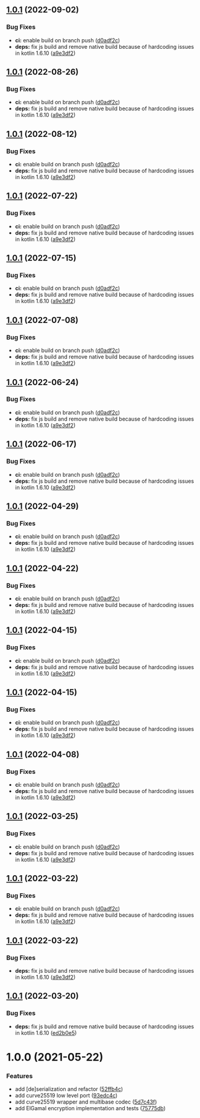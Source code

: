 ## [1.0.1](https://github.com/mirceanis/komuta/compare/1.0.0...1.0.1) (2022-09-02)


### Bug Fixes

* **ci:** enable build on branch push ([d0adf2c](https://github.com/mirceanis/komuta/commit/d0adf2c8b6fb30e4ca4d62e8db975011a619c2ed))
* **deps:** fix js build and remove native build because of hardcoding issues in kotlin 1.6.10 ([a9e3df2](https://github.com/mirceanis/komuta/commit/a9e3df2f7241ce771bf136e726422cb3d723d02e))

## [1.0.1](https://github.com/mirceanis/komuta/compare/1.0.0...1.0.1) (2022-08-26)


### Bug Fixes

* **ci:** enable build on branch push ([d0adf2c](https://github.com/mirceanis/komuta/commit/d0adf2c8b6fb30e4ca4d62e8db975011a619c2ed))
* **deps:** fix js build and remove native build because of hardcoding issues in kotlin 1.6.10 ([a9e3df2](https://github.com/mirceanis/komuta/commit/a9e3df2f7241ce771bf136e726422cb3d723d02e))

## [1.0.1](https://github.com/mirceanis/komuta/compare/1.0.0...1.0.1) (2022-08-12)


### Bug Fixes

* **ci:** enable build on branch push ([d0adf2c](https://github.com/mirceanis/komuta/commit/d0adf2c8b6fb30e4ca4d62e8db975011a619c2ed))
* **deps:** fix js build and remove native build because of hardcoding issues in kotlin 1.6.10 ([a9e3df2](https://github.com/mirceanis/komuta/commit/a9e3df2f7241ce771bf136e726422cb3d723d02e))

## [1.0.1](https://github.com/mirceanis/komuta/compare/1.0.0...1.0.1) (2022-07-22)


### Bug Fixes

* **ci:** enable build on branch push ([d0adf2c](https://github.com/mirceanis/komuta/commit/d0adf2c8b6fb30e4ca4d62e8db975011a619c2ed))
* **deps:** fix js build and remove native build because of hardcoding issues in kotlin 1.6.10 ([a9e3df2](https://github.com/mirceanis/komuta/commit/a9e3df2f7241ce771bf136e726422cb3d723d02e))

## [1.0.1](https://github.com/mirceanis/komuta/compare/1.0.0...1.0.1) (2022-07-15)


### Bug Fixes

* **ci:** enable build on branch push ([d0adf2c](https://github.com/mirceanis/komuta/commit/d0adf2c8b6fb30e4ca4d62e8db975011a619c2ed))
* **deps:** fix js build and remove native build because of hardcoding issues in kotlin 1.6.10 ([a9e3df2](https://github.com/mirceanis/komuta/commit/a9e3df2f7241ce771bf136e726422cb3d723d02e))

## [1.0.1](https://github.com/mirceanis/komuta/compare/1.0.0...1.0.1) (2022-07-08)


### Bug Fixes

* **ci:** enable build on branch push ([d0adf2c](https://github.com/mirceanis/komuta/commit/d0adf2c8b6fb30e4ca4d62e8db975011a619c2ed))
* **deps:** fix js build and remove native build because of hardcoding issues in kotlin 1.6.10 ([a9e3df2](https://github.com/mirceanis/komuta/commit/a9e3df2f7241ce771bf136e726422cb3d723d02e))

## [1.0.1](https://github.com/mirceanis/komuta/compare/1.0.0...1.0.1) (2022-06-24)


### Bug Fixes

* **ci:** enable build on branch push ([d0adf2c](https://github.com/mirceanis/komuta/commit/d0adf2c8b6fb30e4ca4d62e8db975011a619c2ed))
* **deps:** fix js build and remove native build because of hardcoding issues in kotlin 1.6.10 ([a9e3df2](https://github.com/mirceanis/komuta/commit/a9e3df2f7241ce771bf136e726422cb3d723d02e))

## [1.0.1](https://github.com/mirceanis/komuta/compare/1.0.0...1.0.1) (2022-06-17)


### Bug Fixes

* **ci:** enable build on branch push ([d0adf2c](https://github.com/mirceanis/komuta/commit/d0adf2c8b6fb30e4ca4d62e8db975011a619c2ed))
* **deps:** fix js build and remove native build because of hardcoding issues in kotlin 1.6.10 ([a9e3df2](https://github.com/mirceanis/komuta/commit/a9e3df2f7241ce771bf136e726422cb3d723d02e))

## [1.0.1](https://github.com/mirceanis/komuta/compare/1.0.0...1.0.1) (2022-04-29)


### Bug Fixes

* **ci:** enable build on branch push ([d0adf2c](https://github.com/mirceanis/komuta/commit/d0adf2c8b6fb30e4ca4d62e8db975011a619c2ed))
* **deps:** fix js build and remove native build because of hardcoding issues in kotlin 1.6.10 ([a9e3df2](https://github.com/mirceanis/komuta/commit/a9e3df2f7241ce771bf136e726422cb3d723d02e))

## [1.0.1](https://github.com/mirceanis/komuta/compare/1.0.0...1.0.1) (2022-04-22)


### Bug Fixes

* **ci:** enable build on branch push ([d0adf2c](https://github.com/mirceanis/komuta/commit/d0adf2c8b6fb30e4ca4d62e8db975011a619c2ed))
* **deps:** fix js build and remove native build because of hardcoding issues in kotlin 1.6.10 ([a9e3df2](https://github.com/mirceanis/komuta/commit/a9e3df2f7241ce771bf136e726422cb3d723d02e))

## [1.0.1](https://github.com/mirceanis/komuta/compare/1.0.0...1.0.1) (2022-04-15)


### Bug Fixes

* **ci:** enable build on branch push ([d0adf2c](https://github.com/mirceanis/komuta/commit/d0adf2c8b6fb30e4ca4d62e8db975011a619c2ed))
* **deps:** fix js build and remove native build because of hardcoding issues in kotlin 1.6.10 ([a9e3df2](https://github.com/mirceanis/komuta/commit/a9e3df2f7241ce771bf136e726422cb3d723d02e))

## [1.0.1](https://github.com/mirceanis/komuta/compare/1.0.0...1.0.1) (2022-04-15)


### Bug Fixes

* **ci:** enable build on branch push ([d0adf2c](https://github.com/mirceanis/komuta/commit/d0adf2c8b6fb30e4ca4d62e8db975011a619c2ed))
* **deps:** fix js build and remove native build because of hardcoding issues in kotlin 1.6.10 ([a9e3df2](https://github.com/mirceanis/komuta/commit/a9e3df2f7241ce771bf136e726422cb3d723d02e))

## [1.0.1](https://github.com/mirceanis/komuta/compare/1.0.0...1.0.1) (2022-04-08)


### Bug Fixes

* **ci:** enable build on branch push ([d0adf2c](https://github.com/mirceanis/komuta/commit/d0adf2c8b6fb30e4ca4d62e8db975011a619c2ed))
* **deps:** fix js build and remove native build because of hardcoding issues in kotlin 1.6.10 ([a9e3df2](https://github.com/mirceanis/komuta/commit/a9e3df2f7241ce771bf136e726422cb3d723d02e))

## [1.0.1](https://github.com/mirceanis/komuta/compare/1.0.0...1.0.1) (2022-03-25)


### Bug Fixes

* **ci:** enable build on branch push ([d0adf2c](https://github.com/mirceanis/komuta/commit/d0adf2c8b6fb30e4ca4d62e8db975011a619c2ed))
* **deps:** fix js build and remove native build because of hardcoding issues in kotlin 1.6.10 ([a9e3df2](https://github.com/mirceanis/komuta/commit/a9e3df2f7241ce771bf136e726422cb3d723d02e))

## [1.0.1](https://github.com/mirceanis/komuta/compare/1.0.0...1.0.1) (2022-03-22)


### Bug Fixes

* **ci:** enable build on branch push ([d0adf2c](https://github.com/mirceanis/komuta/commit/d0adf2c8b6fb30e4ca4d62e8db975011a619c2ed))
* **deps:** fix js build and remove native build because of hardcoding issues in kotlin 1.6.10 ([a9e3df2](https://github.com/mirceanis/komuta/commit/a9e3df2f7241ce771bf136e726422cb3d723d02e))

## [1.0.1](https://github.com/mirceanis/komuta/compare/1.0.0...1.0.1) (2022-03-22)


### Bug Fixes

* **deps:** fix js build and remove native build because of hardcoding issues in kotlin 1.6.10 ([a9e3df2](https://github.com/mirceanis/komuta/commit/a9e3df2f7241ce771bf136e726422cb3d723d02e))

## [1.0.1](https://github.com/mirceanis/komuta/compare/1.0.0...1.0.1) (2022-03-20)


### Bug Fixes

* **deps:** fix js build and remove native build because of hardcoding issues in kotlin 1.6.10 ([ed2b0e5](https://github.com/mirceanis/komuta/commit/ed2b0e5cb26bf055fb0457f3422aa0c5193841cb))

# 1.0.0 (2021-05-22)


### Features

* add [de]serialization and refactor ([52ffb4c](https://github.com/mirceanis/komuta/commit/52ffb4c93d1b4512c4a4d2e3ef33d763d5f4d9a0))
* add curve25519 low level port ([93edc4c](https://github.com/mirceanis/komuta/commit/93edc4ceabf04edd4a77cbfd5d25db20c273a619))
* add curve25519 wrapper and multibase codec ([5d7c43f](https://github.com/mirceanis/komuta/commit/5d7c43fa08ac5cfa84dac66695121457e4229aad))
* add ElGamal encryption implementation and tests ([75775db](https://github.com/mirceanis/komuta/commit/75775db0845b63e992449c90bdf41c75b42a4908))
